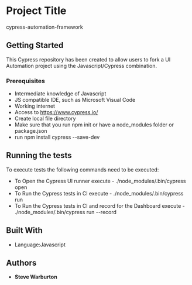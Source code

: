 # Project Title

cypress-automation-framework

## Getting Started

This Cypress repository has been created to allow users to fork a UI Automation project using the Javascript/Cypress combination.


### Prerequisites

* Intermediate knowledge of Javascript
* JS compatible IDE, such as Microsoft Visual Code 
* Working internet
* Access to https://www.cypress.io/
* Create local file directory 
* Make sure that you run npm init or have a node_modules folder or package.json
* run npm install cypress --save-dev

## Running the tests

To execute tests the following commands need to be executed:

* To Open the Cypress UI runner execute - ./node_modules/.bin/cypress open
* To Run the Cypress tests in CI execute - ./node_modules/.bin/cypress run
* To Run the Cypress tests in CI and record for the Dashboard execute - ./node_modules/.bin/cypress run --record


## Built With

* Language:Javascript

## Authors

* **Steve Warburton** 
